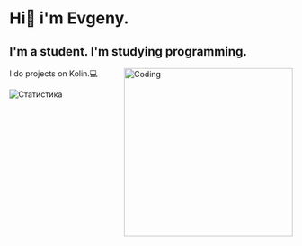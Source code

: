 # Hi👋 i'm Evgeny.
## I'm a student. I'm studying programming.
 I do projects on Kolin.💻
<img align="right" alt="Coding" width="300" src="https://i.pinimg.com/originals/25/ed/7d/25ed7ddeae36fdc5d67a38aaf458fefa.gif">  


![Статистика](https://github-readme-stats.vercel.app/api?username=Mony120&show_icons=true&theme=radical)




